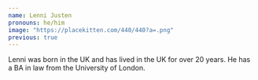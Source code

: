 ```yaml
---
name: Lenni Justen
pronouns: he/him
image: "https://placekitten.com/440/440?a=.png"
previous: true
---
```


Lenni was born in the UK and has lived in the UK for over 20 years. He has a BA in law from the University of London.
